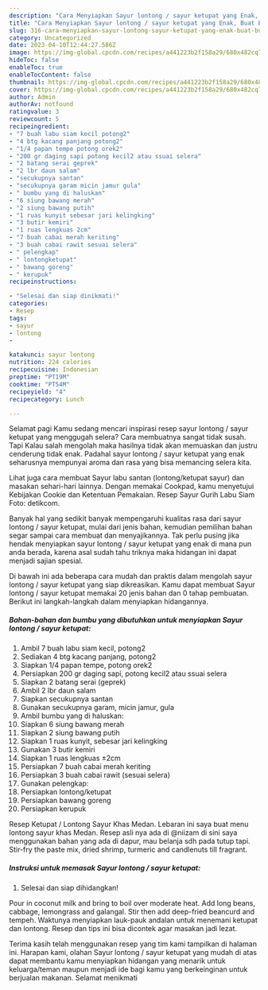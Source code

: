 ```yaml
---
description: "Cara Menyiapkan Sayur lontong / sayur ketupat yang Enak, Buat Buka Puasa}"
title: "Cara Menyiapkan Sayur lontong / sayur ketupat yang Enak, Buat Buka Puasa}"
slug: 316-cara-menyiapkan-sayur-lontong-sayur-ketupat-yang-enak-buat-buka-puasa
category: Uncategorized
date: 2023-04-10T12:44:27.586Z
image: https://img-global.cpcdn.com/recipes/a441223b2f158a29/680x482cq70/sayur-lontong-sayur-ketupat-foto-resep-utama.jpg
hideToc: false
enableToc: true
enableTocContent: false
thumbnail: https://img-global.cpcdn.com/recipes/a441223b2f158a29/680x482cq70/sayur-lontong-sayur-ketupat-foto-resep-utama.jpg
cover: https://img-global.cpcdn.com/recipes/a441223b2f158a29/680x482cq70/sayur-lontong-sayur-ketupat-foto-resep-utama.jpg
author: Admin
authorAv: notfound
ratingvalue: 3
reviewcount: 5
recipeingredient:
- "7 buah labu siam kecil potong2"
- "4 btg kacang panjang potong2"
- "1/4 papan tempe potong orek2"
- "200 gr daging sapi potong kecil2 atau ssuai selera"
- "2 batang serai geprek"
- "2 lbr daun salam"
- "secukupnya santan"
- "secukupnya garam micin jamur gula"
- " bumbu yang di haluskan"
- "6 siung bawang merah"
- "2 siung bawang putih"
- "1 ruas kunyit sebesar jari kelingking"
- "3 butir kemiri"
- "1 ruas lengkuas 2cm"
- "7 buah cabai merah keriting"
- "3 buah cabai rawit sesuai selera"
- " pelengkap"
- " lontongketupat"
- " bawang goreng"
- " kerupuk"
recipeinstructions:

- "Selesai dan siap dinikmati!"
categories:
- Resep
tags:
- sayur
- lontong
- 

katakunci: sayur lontong  
nutrition: 224 calories
recipecuisine: Indonesian
preptime: "PT19M"
cooktime: "PT54M"
recipeyield: "4"
recipecategory: Lunch

---
```



Selamat pagi Kamu sedang mencari inspirasi resep sayur lontong / sayur ketupat yang menggugah selera? Cara membuatnya sangat tidak susah. Tapi Kalau salah mengolah maka hasilnya tidak akan memuaskan dan justru cenderung tidak enak. Padahal sayur lontong / sayur ketupat yang enak seharusnya mempunyai aroma dan rasa yang bisa memancing selera kita.


Lihat juga cara membuat Sayur labu santan (lontong/ketupat sayur) dan masakan sehari-hari lainnya. Dengan memakai Cookpad, kamu menyetujui Kebijakan Cookie dan Ketentuan Pemakaian. Resep Sayur Gurih Labu Siam Foto: detikcom.

Banyak hal yang sedikit banyak mempengaruhi kualitas rasa dari sayur lontong / sayur ketupat, mulai dari jenis bahan, kemudian pemilihan bahan segar sampai cara membuat dan menyajikannya. Tak perlu pusing jika hendak menyiapkan sayur lontong / sayur ketupat yang enak di mana pun anda berada, karena asal sudah tahu triknya maka hidangan ini dapat menjadi sajian spesial.


Di bawah ini ada beberapa cara mudah dan praktis dalam mengolah sayur lontong / sayur ketupat yang siap dikreasikan. Kamu dapat membuat Sayur lontong / sayur ketupat memakai 20 jenis bahan dan 0 tahap pembuatan. Berikut ini langkah-langkah dalam menyiapkan hidangannya.

<!--inarticleads1-->

##### Bahan-bahan dan bumbu yang dibutuhkan untuk menyiapkan Sayur lontong / sayur ketupat:

1. Ambil 7 buah labu siam kecil, potong2
1. Sediakan 4 btg kacang panjang, potong2
1. Siapkan 1/4 papan tempe, potong orek2
1. Persiapkan 200 gr daging sapi, potong kecil2 atau ssuai selera
1. Siapkan 2 batang serai (geprek)
1. Ambil 2 lbr daun salam
1. Siapkan secukupnya santan
1. Gunakan secukupnya garam, micin jamur, gula
1. Ambil  bumbu yang di haluskan:
1. Siapkan 6 siung bawang merah
1. Siapkan 2 siung bawang putih
1. Siapkan 1 ruas kunyit, sebesar jari kelingking
1. Gunakan 3 butir kemiri
1. Siapkan 1 ruas lengkuas ±2cm
1. Persiapkan 7 buah cabai merah keriting
1. Persiapkan 3 buah cabai rawit (sesuai selera)
1. Gunakan  pelengkap:
1. Persiapkan  lontong/ketupat
1. Persiapkan  bawang goreng
1. Persiapkan  kerupuk


Resep Ketupat / Lontong Sayur Khas Medan. Lebaran ini saya buat menu lontong sayur khas Medan. Resep asli nya ada di @niizam di sini saya menggunakan bahan yang ada di dapur, mau belanja sdh pada tutup tapi. Stir-fry the paste mix, dried shrimp, turmeric and candlenuts till fragrant. 

<!--inarticleads2-->

##### Instruksi untuk memasak Sayur lontong / sayur ketupat:


1. Selesai dan siap dihidangkan!

Pour in coconut milk and bring to boil over moderate heat. Add long beans, cabbage, lemongrass and galangal. Stir then add deep-fried beancurd and tempeh. Waktunya menyiapkan lauk-pauk andalan untuk menemani ketupat dan lontong. Resep dan tips ini bisa dicontek agar masakan jadi lezat. 

Terima kasih telah menggunakan resep yang tim kami tampilkan di halaman ini. Harapan kami, olahan Sayur lontong / sayur ketupat yang mudah di atas dapat membantu kamu menyiapkan hidangan yang menarik untuk keluarga/teman maupun menjadi ide bagi kamu yang berkeinginan untuk berjualan makanan. Selamat menikmati
